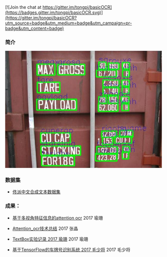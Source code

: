 [![Join the chat at https://gitter.im/tongpi/basicOCR](https://badges.gitter.im/tongpi/basicOCR.svg)](https://gitter.im/tongpi/basicOCR?utm_source=badge&utm_medium=badge&utm_campaign=pr-badge&utm_content=badge)
### 简介
![](docs/images/1.jpg)
### 数据集
- [佟派中文合成文本数据集](https://tongpi.github.io/synthtext100kCH/)
### 成果：

- [基于多视角特征信息的attention ocr](docs/yushan/attention_ocr_tf.md)  2017 瑜珊

- [Attention_ocr技术总结](docs/zhangj/attention_ocr_da03.md)  2017 张晶
  
- [TextBox实验记录 2017 瑜珊](docs/yushan/textbox.md)  2017 瑜珊
  
- [基于TensorFlow的车牌号识别系统 2017 毛少将](docs/maoshaojiang/基于TensorFlow的车牌号识别系统.md)  2017 毛少将



 
